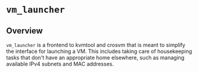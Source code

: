 # `vm_launcher`

## Overview
`vm_launcher` is a frontend to kvmtool and crosvm that is meant to simplify the
interface for launching a VM. This includes taking care of housekeeping tasks
that don't have an appropriate home elsewhere, such as managing available
IPv4 subnets and MAC addresses.
